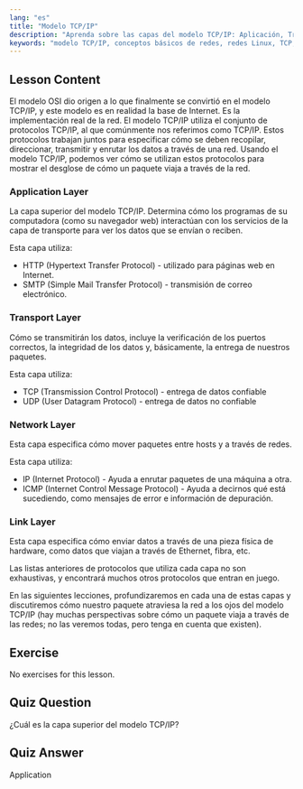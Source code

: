 ```yaml
---
lang: "es"
title: "Modelo TCP/IP"
description: "Aprenda sobre las capas del modelo TCP/IP: Aplicación, Transporte, Red y Enlace. Comprenda cómo viajan los datos a través de las redes. ¡Comience su viaje en redes Linux!"
keywords: "modelo TCP/IP, conceptos básicos de redes, redes Linux, TCP, IP, tutorial para principiantes, capas de red, guía"
---
```


## Lesson Content

El modelo OSI dio origen a lo que finalmente se convirtió en el modelo TCP/IP, y este modelo es en realidad la base de Internet. Es la implementación real de la red. El modelo TCP/IP utiliza el conjunto de protocolos TCP/IP, al que comúnmente nos referimos como TCP/IP. Estos protocolos trabajan juntos para especificar cómo se deben recopilar, direccionar, transmitir y enrutar los datos a través de una red. Usando el modelo TCP/IP, podemos ver cómo se utilizan estos protocolos para mostrar el desglose de cómo un paquete viaja a través de la red.

### Application Layer

La capa superior del modelo TCP/IP. Determina cómo los programas de su computadora (como su navegador web) interactúan con los servicios de la capa de transporte para ver los datos que se envían o reciben.

Esta capa utiliza:

- HTTP (Hypertext Transfer Protocol) - utilizado para páginas web en Internet.
- SMTP (Simple Mail Transfer Protocol) - transmisión de correo electrónico.

### Transport Layer

Cómo se transmitirán los datos, incluye la verificación de los puertos correctos, la integridad de los datos y, básicamente, la entrega de nuestros paquetes.

Esta capa utiliza:

- TCP (Transmission Control Protocol) - entrega de datos confiable
- UDP (User Datagram Protocol) - entrega de datos no confiable

### Network Layer

Esta capa especifica cómo mover paquetes entre hosts y a través de redes.

Esta capa utiliza:

- IP (Internet Protocol) - Ayuda a enrutar paquetes de una máquina a otra.
- ICMP (Internet Control Message Protocol) - Ayuda a decirnos qué está sucediendo, como mensajes de error e información de depuración.

### Link Layer

Esta capa especifica cómo enviar datos a través de una pieza física de hardware, como datos que viajan a través de Ethernet, fibra, etc.

Las listas anteriores de protocolos que utiliza cada capa no son exhaustivas, y encontrará muchos otros protocolos que entran en juego.

En las siguientes lecciones, profundizaremos en cada una de estas capas y discutiremos cómo nuestro paquete atraviesa la red a los ojos del modelo TCP/IP (hay muchas perspectivas sobre cómo un paquete viaja a través de las redes; no las veremos todas, pero tenga en cuenta que existen).

## Exercise

No exercises for this lesson.

## Quiz Question

¿Cuál es la capa superior del modelo TCP/IP?

## Quiz Answer

Application
